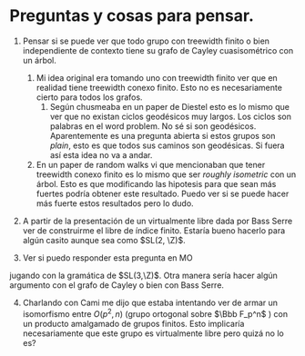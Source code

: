# Preguntas y cosas para pensar.

1. Pensar si se puede ver que todo grupo con treewidth finito o bien independiente de contexto tiene su grafo de Cayley cuasisométrico con un árbol.

   1. Mi idea original era tomando uno con treewidth finito ver que en realidad tiene treewidth conexo finito. Esto no es necesariamente cierto para todos los grafos.	
      1. Según chusmeaba en un paper de Diestel esto es lo mismo que ver que no existan ciclos geodésicos muy largos. Los ciclos son palabras en el word problem. No sé si son geodésicos. Aparentemente es una pregunta abierta si estos grupos son *plain*, esto es que todos sus caminos son geodésicas. Si fuera así esta idea no va a andar.
   2. En un paper de random walks vi que mencionaban  que tener treewidth conexo finito es lo mismo que ser *roughly isometric* con un árbol. Esto es que modificando las hipotesis para que sean más fuertes podría obtener este resultado. Puedo ver si se puede hacer más fuerte estos resultados pero lo dudo.

2. A partir de la presentación de un virtualmente libre dada por Bass Serre ver de construirme el libre de índice finito. Estaría bueno hacerlo para algún casito aunque sea como $SL(2, \Z)$.

3.  Ver si puedo responder esta pregunta en MO 

   [MO]: https://mathoverflow.net/questions/156022/finite-index-free-subgroups-of-mathrmsl3-mathbbz

   jugando con la gramática de $SL(3,\Z)$. Otra manera sería hacer algún argumento con el grafo de Cayley o bien con Bass Serre.

4. Charlando con Cami me dijo que estaba intentando ver de armar un isomorfismo entre $O(p^2, n)$ (grupo ortogonal sobre $\Bbb F_p^n$ ) con un producto amalgamado de grupos finitos. Esto implicaría necesariamente que este grupo es virtualmente libre pero quizá no lo es? 
